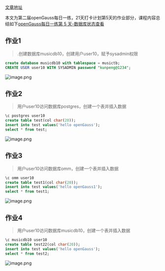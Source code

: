 [文章地址](https://www.modb.pro/db/569675)

本文为第二届openGauss每日一练，21天打卡计划第5天的作业部分，课程内容总结如下[openGauss每日一练第 5 天-数据库状态查看](https://www.modb.pro/db/568584)

## 作业1
>.创建数据库musicdb10，创建用户user10，赋予sysadmin权限

```sql
create database musicdb10 with tablespace = musictb;
CREATE USER user10 WITH SYSADMIN password "kunpeng@1234";
```
![image.png](https://oss-emcsprod-public.modb.pro/image/editor/20221129-05d42826-7695-40a4-a822-b4d662c5110f.png)

## 作业2
> 用户user10访问数据库postgres，创建一个表并插入数据
```sql
\c postgres user10
create table test(col char(20));
insert into test values('hello openGauss');
select * from test;
```
![image.png](https://oss-emcsprod-public.modb.pro/image/editor/20221129-f613328b-3558-4116-b398-f3871545c716.png)


## 作业3
> 用户user10访问数据库omm，创建一个表并插入数据
```sql
\c omm user10
create table test1(col char(20));
insert into test values('hello openGauss1');
select * from test1;
```

![image.png](https://oss-emcsprod-public.modb.pro/image/editor/20221129-d69ff4cc-291d-4b70-abf6-49293c868cf6.png)

## 作业4
> 用户user10访问数据库musicdb10，创建一个表并插入数据
```sql
\c musicdb10 user10
create table test22(col char(20));
insert into test values('hello openGauss');
select * from test2;
```
![image.png](https://oss-emcsprod-public.modb.pro/image/editor/20221129-3383aebf-61e6-467d-a71f-75d410ebee57.png)

